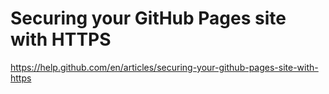 # Securing your GitHub Pages site with HTTPS

https://help.github.com/en/articles/securing-your-github-pages-site-with-https
